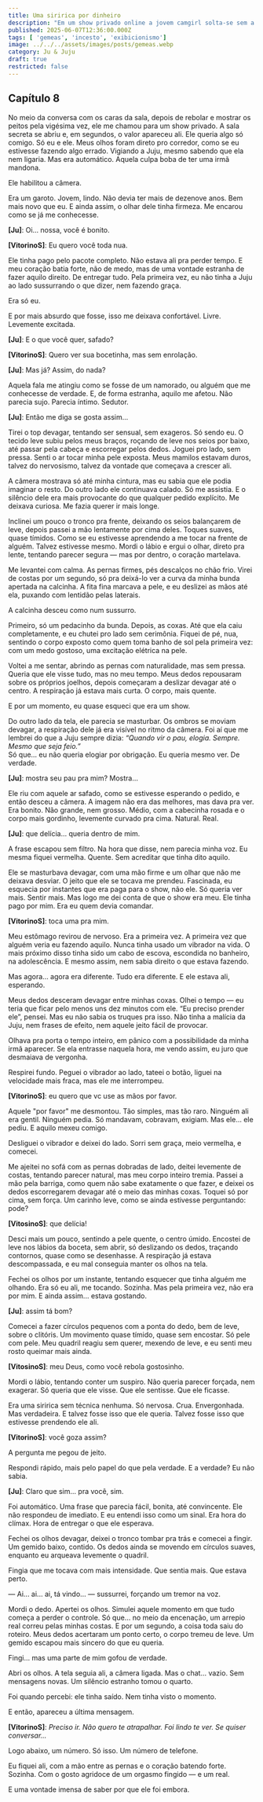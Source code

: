 ```yaml
---
title: Uma siririca por dinheiro
description: "Em um show privado online a jovem camgirl solta-se sem a irmã, sentindo culpa e desejo enquanto dá o controle ao cliente que assiste cada gesto seu em silêncio."
published: 2025-06-07T12:36:00.000Z
tags: [ 'gemeas', 'incesto', 'exibicionismo']
image: ../../../assets/images/posts/gemeas.webp
category: Ju & Juju
draft: true
restricted: false
---
```


## Capítulo 8
  
No meio da conversa com os caras da sala, depois de rebolar e mostrar os peitos pela vigésima vez, ele me chamou para um show privado. A sala secreta se abriu e, em segundos, o valor apareceu ali. Ele queria algo só comigo. Só eu e ele. Meus olhos foram direto pro corredor, como se eu estivesse fazendo algo errado. Vigiando a Juju, mesmo sabendo que ela nem ligaria. Mas era automático. Aquela culpa boba de ter uma irmã mandona.

Ele habilitou a câmera.

Era um garoto. Jovem, lindo. Não devia ter mais de dezenove anos. Bem mais novo que eu. E ainda assim, o olhar dele tinha firmeza. Me encarou como se já me conhecesse.

**[Ju]**: Oi… nossa, você é bonito.

**[VitorinoS]**: Eu quero você toda nua.

Ele tinha pago pelo pacote completo. Não estava ali pra perder tempo. E meu coração batia forte, não de medo, mas de uma vontade estranha de fazer aquilo direito. De entregar tudo. Pela primeira vez, eu não tinha a Juju ao lado sussurrando o que dizer, nem fazendo graça.

Era só eu.

E por mais absurdo que fosse, isso me deixava confortável. Livre. Levemente excitada.

**[Ju]**: E o que você quer, safado?

**[VitorinoS]**: Quero ver sua bocetinha, mas sem enrolação.

**[Ju]**: Mas já? Assim, do nada?

Aquela fala me atingiu como se fosse de um namorado, ou alguém que me conhecesse de verdade. E, de forma estranha, aquilo me afetou. Não parecia sujo. Parecia íntimo. Sedutor.

**[Ju]**: Então me diga se gosta assim...

Tirei o top devagar, tentando ser sensual, sem exageros. Só sendo eu. O tecido leve subiu pelos meus braços, roçando de leve nos seios por baixo, até passar pela cabeça e escorregar pelos dedos. Joguei pro lado, sem pressa. Senti o ar tocar minha pele exposta. Meus mamilos estavam duros, talvez do nervosismo, talvez da vontade que começava a crescer ali.

A câmera mostrava só até minha cintura, mas eu sabia que ele podia imaginar o resto. Do outro lado ele continuava calado. Só me assistia. E o silêncio dele era mais provocante do que qualquer pedido explícito. Me deixava curiosa. Me fazia querer ir mais longe.

Inclinei um pouco o tronco pra frente, deixando os seios balançarem de leve, depois passei a mão lentamente por cima deles. Toques suaves, quase tímidos. Como se eu estivesse aprendendo a me tocar na frente de alguém. Talvez estivesse mesmo. Mordi o lábio e ergui o olhar, direto pra lente, tentando parecer segura — mas por dentro, o coração martelava.

Me levantei com calma. As pernas firmes, pés descalços no chão frio. Virei de costas por um segundo, só pra deixá-lo ver a curva da minha bunda apertada na calcinha. A fita fina marcava a pele, e eu deslizei as mãos até ela, puxando com lentidão pelas laterais.

A calcinha desceu como num sussurro.


Primeiro, só um pedacinho da bunda. Depois, as coxas. Até que ela caiu completamente, e eu chutei pro lado sem cerimônia. Fiquei de pé, nua, sentindo o corpo exposto como quem toma banho de sol pela primeira vez: com um medo gostoso, uma excitação elétrica na pele.

Voltei a me sentar, abrindo as pernas com naturalidade, mas sem pressa. Queria que ele visse tudo, mas no meu tempo. Meus dedos repousaram sobre os próprios joelhos, depois começaram a deslizar devagar até o centro. A respiração já estava mais curta. O corpo, mais quente.

E por um momento, eu quase esqueci que era um show.

Do outro lado da tela, ele parecia se masturbar. Os ombros se moviam devagar, a respiração dele já era visível no ritmo da câmera. Foi aí que me lembrei do que a Juju sempre dizia: _“Quando vir o pau, elogia. Sempre. Mesmo que seja feio.”_  
Só que… eu não queria elogiar por obrigação. Eu queria mesmo ver. De verdade.

**[Ju]**: mostra seu pau pra mim? Mostra…

Ele riu com aquele ar safado, como se estivesse esperando o pedido, e então desceu a câmera. A imagem não era das melhores, mas dava pra ver. Era bonito. Não grande, nem grosso. Médio, com a cabecinha rosada e o corpo mais gordinho, levemente curvado pra cima. Natural. Real.

**[Ju]**: que delícia… queria dentro de mim.

A frase escapou sem filtro. Na hora que disse, nem parecia minha voz. Eu mesma fiquei vermelha. Quente. Sem acreditar que tinha dito aquilo.

Ele se masturbava devagar, com uma mão firme e um olhar que não me deixava desviar. O jeito que ele se tocava me prendeu. Fascinada, eu esquecia por instantes que era paga para o show, não ele. Só queria ver mais. Sentir mais. Mas logo me dei conta de que o show era meu. Ele tinha pago por mim. Era eu quem devia comandar.

**[VitorinoS]**: toca uma pra mim.

Meu estômago revirou de nervoso. Era a primeira vez. A primeira vez que alguém veria eu fazendo aquilo. Nunca tinha usado um vibrador na vida. O mais próximo disso tinha sido um cabo de escova, escondida no banheiro, na adolescência. E mesmo assim, nem sabia direito o que estava fazendo.

Mas agora… agora era diferente. Tudo era diferente. E ele estava ali, esperando.

Meus dedos desceram devagar entre minhas coxas. Olhei o tempo — eu teria que ficar pelo menos uns dez minutos com ele. “Eu preciso prender ele”, pensei. Mas eu não sabia os truques pra isso. Não tinha a malícia da Juju, nem frases de efeito, nem aquele jeito fácil de provocar.

Olhava pra porta o tempo inteiro, em pânico com a possibilidade da minha irmã aparecer. Se ela entrasse naquela hora, me vendo assim, eu juro que desmaiava de vergonha.

Respirei fundo. Peguei o vibrador ao lado, tateei o botão, liguei na velocidade mais fraca, mas ele me interrompeu.

**[VitorinoS]**: eu quero que vc use as mãos por favor.

Aquele "por favor" me desmontou. Tão simples, mas tão raro. Ninguém ali era gentil. Ninguém pedia. Só mandavam, cobravam, exigiam. Mas ele... ele pediu. E aquilo mexeu comigo.

Desliguei o vibrador e deixei do lado. Sorri sem graça, meio vermelha, e comecei.

Me ajeitei no sofá com as pernas dobradas de lado, deitei levemente de costas, tentando parecer natural, mas meu corpo inteiro tremia. Passei a mão pela barriga, como quem não sabe exatamente o que fazer, e deixei os dedos escorregarem devagar até o meio das minhas coxas. Toquei só por cima, sem força. Um carinho leve, como se ainda estivesse perguntando: pode?

**[VitosinoS]**: que delícia!

Desci mais um pouco, sentindo a pele quente, o centro úmido. Encostei de leve nos lábios da boceta, sem abrir, só deslizando os dedos, traçando contornos, quase como se desenhasse. A respiração já estava descompassada, e eu mal conseguia manter os olhos na tela.

Fechei os olhos por um instante, tentando esquecer que tinha alguém me olhando. Era só eu ali, me tocando. Sozinha. Mas pela primeira vez, não era por mim. E ainda assim... estava gostando.

**[Ju]**: assim tá bom?

Comecei a fazer círculos pequenos com a ponta do dedo, bem de leve, sobre o clitóris. Um movimento quase tímido, quase sem encostar. Só pele com pele. Meu quadril reagiu sem querer, mexendo de leve, e eu senti meu rosto queimar mais ainda.

**[VitosinoS]**: meu Deus, como você rebola gostosinho.

Mordi o lábio, tentando conter um suspiro. Não queria parecer forçada, nem exagerar. Só queria que ele visse. Que ele sentisse. Que ele ficasse.

Era uma siririca sem técnica nenhuma. Só nervosa. Crua. Envergonhada. Mas verdadeira. E talvez fosse isso que ele queria. Talvez fosse isso que estivesse prendendo ele ali.

**[VitorinoS]**: você goza assim?

A pergunta me pegou de jeito.

Respondi rápido, mais pelo papel do que pela verdade. E a verdade? Eu não sabia.

**[Ju]**: Claro que sim… pra você, sim.

Foi automático. Uma frase que parecia fácil, bonita, até convincente. Ele não respondeu de imediato. E eu entendi isso como um sinal. Era hora do clímax. Hora de entregar o que ele esperava.

Fechei os olhos devagar, deixei o tronco tombar pra trás e comecei a fingir. Um gemido baixo, contido. Os dedos ainda se movendo em círculos suaves, enquanto eu arqueava levemente o quadril.

Fingia que me tocava com mais intensidade. Que sentia mais. Que estava perto.

— Ai... ai... ai, tá vindo… — sussurrei, forçando um tremor na voz.

Mordi o dedo. Apertei os olhos. Simulei aquele momento em que tudo começa a perder o controle. Só que… no meio da encenação, um arrepio real correu pelas minhas costas. E por um segundo, a coisa toda saiu do roteiro. Meus dedos acertaram um ponto certo, o corpo tremeu de leve. Um gemido escapou mais sincero do que eu queria.

Fingi… mas uma parte de mim gofou de verdade.

Abri os olhos. A tela seguia ali, a câmera ligada. Mas o chat... vazio. Sem mensagens novas. Um silêncio estranho tomou o quarto.

Foi quando percebi: ele tinha saído. Nem tinha visto o momento.

E então, apareceu a última mensagem.

**[VitorinoS]**: _Preciso ir. Não quero te atrapalhar. Foi lindo te ver. Se quiser conversar…_

Logo abaixo, um número. Só isso. Um número de telefone.

Eu fiquei ali, com a mão entre as pernas e o coração batendo forte. Sozinha. Com o gosto agridoce de um orgasmo fingido — e um real.

E uma vontade imensa de saber por que ele foi embora.